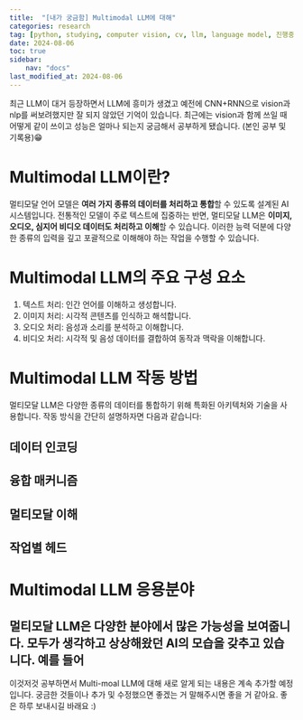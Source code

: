 ```yaml
---
title:  "[내가 궁금함] Multimodal LLM에 대해" 
categories: research
tag: [python, studying, computer vision, cv, llm, language model, 진행중]
date: 2024-08-06
toc: true
sidebar:
    nav: "docs"
last_modified_at: 2024-08-06
---
```


최근 LLM이 대거 등장하면서 LLM에 흥미가 생겼고 예전에 CNN+RNN으로 vision과 nlp를 써보려했지만 잘 되지 않았던 기억이 있습니다. 최근에는 vision과 함께 쓰일 때 어떻게 같이 쓰이고 성능은 얼마나 되는지 궁금해서 공부하게 됐습니다. (본인 공부 및 기록용)😁

# Multimodal LLM이란?
멀티모달 언어 모델은 **여러 가지 종류의 데이터를 처리하고 통합**할 수 있도록 설계된 AI 시스템입니다. 전통적인 모델이 주로 텍스트에 집중하는 반면, 멀티모달 LLM은 **이미지, 오디오, 심지어 비디오 데이터도 처리하고 이해**할 수 있습니다. 이러한 능력 덕분에 다양한 종류의 입력을 깊고 포괄적으로 이해해야 하는 작업을 수행할 수 있습니다.

# Multimodal LLM의 주요 구성 요소
1. 텍스트 처리: 인간 언어를 이해하고 생성합니다.
2. 이미지 처리: 시각적 콘텐츠를 인식하고 해석합니다.
3. 오디오 처리: 음성과 소리를 분석하고 이해합니다.
4. 비디오 처리: 시각적 및 음성 데이터를 결합하여 동작과 맥락을 이해합니다.

# Multimodal LLM 작동 방법
멀티모달 LLM은 다양한 종류의 데이터를 통합하기 위해 특화된 아키텍처와 기술을 사용합니다. 작동 방식을 간단히 설명하자면 다음과 같습니다:

## 데이터 인코딩

## 융합 매커니즘

## 멀티모달 이해

## 작업별 헤드

# Multimodal LLM 응용분야
멀티모달 LLM은 다양한 분야에서 많은 가능성을 보여줍니다. 모두가 생각하고 상상해왔던 AI의 모습을 갖추고 있습니다. 
예를 들어 
- 

이것저것 공부하면서 Multi-moal LLM에 대해 새로 알게 되는 내용은 계속 추가할 예정입니다. 궁금한 것들이나 추가 및 수정했으면 좋겠는 거 말해주시면 좋을 거 같아요.
좋은 하루 보내시길 바래요 :)